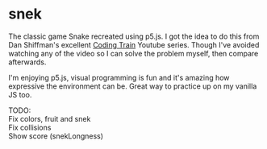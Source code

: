 # snek
The classic game Snake recreated using p5.js. I got the idea to do this from Dan Shiffman's excellent [Coding Train](https://www.youtube.com/watch?v=AaGK-fj-BAM) Youtube series.
Though I've avoided watching any of the video so I can solve the problem myself, then compare afterwards.

I'm enjoying p5.js, visual programming is fun and it's amazing how expressive the environment can be. Great way to practice up on my vanilla JS too.

TODO:  
Fix colors, fruit and snek  
Fix collisions  
Show score (snekLongness)
